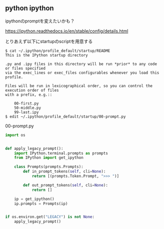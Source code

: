 ## python ipython

ipythonのpromptを変えたいかも？

https://ipython.readthedocs.io/en/stable/config/details.html

とりあえず以下にstartupのscriptを用意する

```
$ cat ~/.ipython/profile_default/startup/README
This is the IPython startup directory

.py and .ipy files in this directory will be run *prior* to any code or files specified
via the exec_lines or exec_files configurables whenever you load this profile.

Files will be run in lexicographical order, so you can control the execution order of files
with a prefix, e.g.::

    00-first.py
    50-middle.py
    99-last.ipy
$ edit ~/.ipython/profile_default/startup/00-prompt.py
```

00-prompt.py

```python
import os


def apply_legacy_prompt():
    import IPython.terminal.prompts as prompts
    from IPython import get_ipython

    class Prompts(prompts.Prompts):
        def in_prompt_tokens(self, cli=None):
            return [(prompts.Token.Prompt, ">>> ")]

        def out_prompt_tokens(self, cli=None):
            return []

    ip = get_ipython()
    ip.prompts = Prompts(ip)


if os.environ.get("LEGACY") is not None:
    apply_legacy_prompt()
```

